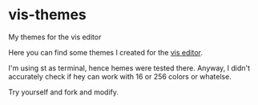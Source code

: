 # vis-themes
My themes for the vis editor

Here you can find some themes I created for the [vis editor](https://github.com/martanne/vis).

I'm using st as terminal, hence hemes were tested there. Anyway, I didn't accurately check if hey can work with 16 or 256 colors or whatelse.

Try yourself and fork and modify.
